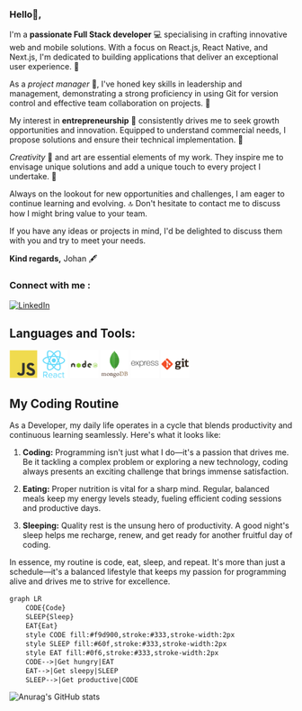 ###  Hello👋,

I'm a **passionate Full Stack developer** 💻 specialising in crafting innovative web and mobile solutions. With a focus on React.js, React Native, and Next.js, I'm dedicated to building applications that deliver an exceptional user experience. 🚀

As a _project manager_ 🎯, I've honed key skills in leadership and management, demonstrating a strong proficiency in using Git for version control and effective team collaboration on projects. 🤝

My interest in **entrepreneurship** 🚀 consistently drives me to seek growth opportunities and innovation. Equipped to understand commercial needs, I propose solutions and ensure their technical implementation. 💼

_Creativity_ 🎨 and art are essential elements of my work. They inspire me to envisage unique solutions and add a unique touch to every project I undertake. 🌈

Always on the lookout for new opportunities and challenges, I am eager to continue learning and evolving. 🔝 Don't hesitate to contact me to discuss how I might bring value to your team.

If you have any ideas or projects in mind, I'd be delighted to discuss them with you and try to meet your needs.

**Kind regards,**
Johan 🖋️

### Connect with me :

[![LinkedIn](https://img.shields.io/badge/LinkedIn-0077B5?style=for-the-badge&logo=linkedin&logoColor=white)](https://www.linkedin.com/in/johanbray/)

## Languages and Tools:

<p align="left">
  <img src="https://raw.githubusercontent.com/devicons/devicon/master/icons/javascript/javascript-original.svg" alt="javascript" width="50" height="50"/> 
  <img src="https://raw.githubusercontent.com/devicons/devicon/master/icons/react/react-original-wordmark.svg" alt="react" width="50" height="50"/> 
  <img src="https://raw.githubusercontent.com/devicons/devicon/master/icons/nodejs/nodejs-original-wordmark.svg" alt="nodejs" width="50" height="50"/> 
  <img src="https://raw.githubusercontent.com/devicons/devicon/master/icons/mongodb/mongodb-original-wordmark.svg" alt="mongodb" width="50" height="50"/>
  <img src="https://raw.githubusercontent.com/devicons/devicon/master/icons/express/express-original-wordmark.svg" alt="express.js" width="50" height="50"/> 
  <img src="https://raw.githubusercontent.com/devicons/devicon/master/icons/git/git-original-wordmark.svg" alt="git" width="50" height="50"/> 
</p>

## My Coding Routine

As a Developer, my daily life operates in a cycle that blends productivity and continuous learning seamlessly. Here's what it looks like:

1. **Coding:** Programming isn't just what I do—it's a passion that drives me. Be it tackling a complex problem or exploring a new technology, coding always presents an exciting challenge that brings immense satisfaction.

2. **Eating:** Proper nutrition is vital for a sharp mind. Regular, balanced meals keep my energy levels steady, fueling efficient coding sessions and productive days.

3. **Sleeping:** Quality rest is the unsung hero of productivity. A good night's sleep helps me recharge, renew, and get ready for another fruitful day of coding.

In essence, my routine is code, eat, sleep, and repeat. It's more than just a schedule—it's a balanced lifestyle that keeps my passion for programming alive and drives me to strive for excellence.

```mermaid
graph LR
    CODE{Code}
    SLEEP{Sleep}
    EAT{Eat}
    style CODE fill:#f9d900,stroke:#333,stroke-width:2px
    style SLEEP fill:#60f,stroke:#333,stroke-width:2px
    style EAT fill:#0f6,stroke:#333,stroke-width:2px
    CODE-->|Get hungry|EAT
    EAT-->|Get sleepy|SLEEP
    SLEEP-->|Get productive|CODE

```
![Anurag's GitHub stats](https://github-readme-stats.vercel.app/api?username=syu99&show_icons=true&theme=radical)







<!--
**syu99/syu99** is a ✨ _special_ ✨ repository because its `README.md` (this file) appears on your GitHub profile.
Here are some ideas to get you started:

- 🔭 I’m currently working on ...
- 🌱 I’m currently learning ...
- 👯 I’m looking to collaborate on ...
- 🤔 I’m looking for help with ...
- 💬 Ask me about ...
- 📫 How to reach me: ...
- 😄 Pronouns: ...
- ⚡ Fun fact: ...
-->
